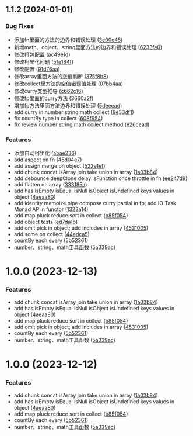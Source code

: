 ## 1.1.2 (2024-01-01)


### Bug Fixes

* 添加fn里面的方法的边界和错误处理 ([3e00c45](https://github.com/2782712869/vutinajs/commit/3e00c45ce002ccef741c7aa44cbe77a8bdee7e69))
* 新增math、object、string里面方法的边界和错误处理 ([6233fe0](https://github.com/2782712869/vutinajs/commit/6233fe0eda1784ea186f1d49ad5cde4be5b8299c))
* 修改打包配置 ([ac49e1d](https://github.com/2782712869/vutinajs/commit/ac49e1ddae0b7ae87a959c6742615d3f4e502dd3))
* 修改柯里化问题 ([51e184f](https://github.com/2782712869/vutinajs/commit/51e184faef11fe47b7ab9a0b1d4c5c0025192e99))
* 修改配置 ([91d76aa](https://github.com/2782712869/vutinajs/commit/91d76aab0df09e9b25d4a2b80fa5efbd737b7717))
* 修改array里面方法的空值判断 ([375f8b8](https://github.com/2782712869/vutinajs/commit/375f8b8bfe768dff8aa78baee7e602352096d173))
* 修改collect里方法的空值错误值处理 ([07bb4aa](https://github.com/2782712869/vutinajs/commit/07bb4aa6baadfb17ded6f0cbe56085e41656d2be))
* 修改curry类型推导 ([c662c16](https://github.com/2782712869/vutinajs/commit/c662c168ecfa2c4669a7fd83b7b581d400c768f3))
* 修改fp里面的curry方法 ([3660a2f](https://github.com/2782712869/vutinajs/commit/3660a2f8ea8f220339a0f88f4bb1224fe8d00571))
* 增加fp方法里面方法边界和错误处理 ([5deeead](https://github.com/2782712869/vutinajs/commit/5deeeadfb4aca960992698783b4b9e8a85b0d9c8))
* add curry in number string math collect ([9e33df1](https://github.com/2782712869/vutinajs/commit/9e33df18030c844b5bcff53b99c34deb2c922293))
* fix countBy type in collect ([608f954](https://github.com/2782712869/vutinajs/commit/608f954ad56ba48b9791caf9ee01910ff352ce09))
* fix review  number string math collect method ([e26cead](https://github.com/2782712869/vutinajs/commit/e26cead97bb169ece9e295ada46742c8f4ab6feb))


### Features

* 添加自动柯里化 ([abae236](https://github.com/2782712869/vutinajs/commit/abae236e40d5574f75d887dc622f1dcd3cf58f1b))
* add aspect on fn ([45d04e7](https://github.com/2782712869/vutinajs/commit/45d04e7c6e0838d33a67ccff46e9d32b5e9cc731))
* add assign merge on object ([522e1ef](https://github.com/2782712869/vutinajs/commit/522e1ef9c9d58ae896372d0bb3adf9fcaa51fa77))
* add chunk concat isArray join take union in array ([1a03b84](https://github.com/2782712869/vutinajs/commit/1a03b842168186b1faeadeb8f169ffc29a8037b4))
* add debounce deepClone delay isFunction once throttle in fn ([ee247d9](https://github.com/2782712869/vutinajs/commit/ee247d9e9c02618dfc5a4bf4073fa1041d515505))
* add flatten on array ([333185a](https://github.com/2782712869/vutinajs/commit/333185a34d0af725bce90cc83b9116011a7fb20c))
* add has isEmpty isEqual isNull isObject isUndefined keys values in object ([4aeaa80](https://github.com/2782712869/vutinajs/commit/4aeaa80db92777e3d440fdc6e7c1a5db08f8159c))
* add identity memoize pipe compose curry partial in fp; add IO Task Monad AP in functor ([1322a14](https://github.com/2782712869/vutinajs/commit/1322a14766a8ade6afeca76417f60a96146f76af))
* add map pluck reduce sort in collect ([b85f054](https://github.com/2782712869/vutinajs/commit/b85f0541c0b2a51270cd038fd5832fa5b140d359))
* add object tests ([ed7da1b](https://github.com/2782712869/vutinajs/commit/ed7da1b9da1b04d3096677003850b5549c6436f6))
* add omit pick in object; add includes in array ([4531005](https://github.com/2782712869/vutinajs/commit/4531005d1f77dae4bef45ec4a92e385ddf3eca83))
* add some on collect ([44edca5](https://github.com/2782712869/vutinajs/commit/44edca561fd5a74dcab4d215f3425b8d691246a3))
* countBy each every ([5b52361](https://github.com/2782712869/vutinajs/commit/5b523616de3d0fae269e2c03ce723053c431feb7))
* number、string、math工具函数 ([5a339ac](https://github.com/2782712869/vutinajs/commit/5a339ace4abdea3776e7df8c104637465a6cc93d))



# 1.0.0 (2023-12-13)


### Features

* add chunk concat isArray join take union in array ([1a03b84](https://github.com/2782712869/vutinajs/commit/1a03b842168186b1faeadeb8f169ffc29a8037b4))
* add has isEmpty isEqual isNull isObject isUndefined keys values in object ([4aeaa80](https://github.com/2782712869/vutinajs/commit/4aeaa80db92777e3d440fdc6e7c1a5db08f8159c))
* add map pluck reduce sort in collect ([b85f054](https://github.com/2782712869/vutinajs/commit/b85f0541c0b2a51270cd038fd5832fa5b140d359))
* add omit pick in object; add includes in array ([4531005](https://github.com/2782712869/vutinajs/commit/4531005d1f77dae4bef45ec4a92e385ddf3eca83))
* countBy each every ([5b52361](https://github.com/2782712869/vutinajs/commit/5b523616de3d0fae269e2c03ce723053c431feb7))
* number、string、math工具函数 ([5a339ac](https://github.com/2782712869/vutinajs/commit/5a339ace4abdea3776e7df8c104637465a6cc93d))



# 1.0.0 (2023-12-12)


### Features

* add chunk concat isArray join take union in array ([1a03b84](https://github.com/2782712869/vutinajs/commit/1a03b842168186b1faeadeb8f169ffc29a8037b4))
* add has isEmpty isEqual isNull isObject isUndefined keys values in object ([4aeaa80](https://github.com/2782712869/vutinajs/commit/4aeaa80db92777e3d440fdc6e7c1a5db08f8159c))
* add map pluck reduce sort in collect ([b85f054](https://github.com/2782712869/vutinajs/commit/b85f0541c0b2a51270cd038fd5832fa5b140d359))
* countBy each every ([5b52361](https://github.com/2782712869/vutinajs/commit/5b523616de3d0fae269e2c03ce723053c431feb7))
* number、string、math工具函数 ([5a339ac](https://github.com/2782712869/vutinajs/commit/5a339ace4abdea3776e7df8c104637465a6cc93d))



